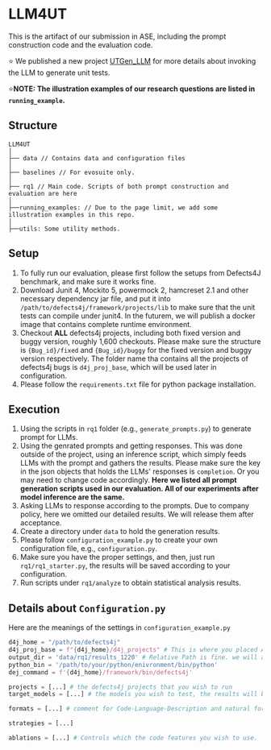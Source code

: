 # LLM4UT

This is the artifact of our submission in ASE, including the prompt construction code and the evaluation code. 

⭐ We published a new project [UTGen_LLM](https://github.com/LeonYang95/UTGen_LLM) for more details about invoking the LLM to generate unit tests.

⭐**NOTE: The illustration examples of our research questions are listed in `running_example`.**

## Structure
```
LLM4UT
│
├── data // Contains data and configuration files
│
├── baselines // For evosuite only.
│
├── rq1 // Main code. Scripts of both prompt construction and evaluation are here
│
├──running_examples: // Due to the page limit, we add some illustration examples in this repo.
│
├──utils: Some utility methods.
```

## Setup

1. To fully run our evaluation, please first follow the setups from Defects4J benchmark, and make sure it works fine.
2. Download Junit 4, Mockito 5, powermock 2, hamcreset 2.1 and other necessary dependency jar file, and put it into `/path/to/defects4j/framework/projects/lib` to make sure that the unit tests can compile under junit4. In the futurem, we will publish a docker image that contains complete runtime environment.
3. Checkout **ALL** defects4j projects, including both fixed version and buggy version, roughly 1,600 checkouts. Please make sure the structure is `{Bug_id}/fixed` and `{Bug_id}/buggy` for the fixed version and buggy version respectively. 
The folder name tha contains all the projects of defects4j bugs is `d4j_proj_base`, which will be used later in configuration.
4. Please follow the `requirements.txt` file for python package installation.

## Execution 
1. Using the scripts in `rq1` folder (e.g., `generate_prompts.py`) to generate prompt for LLMs.
2. Using the genrated prompts and getting responses. This was done outside of the project, using an inference script, which simply feeds LLMs with the prompt and gathers the results. Please make sure the key in the json objects that holds the LLMs' responses is `completion`. Or you may need to change code accordingly.
   **Here we listed all prompt generation scripts used in our evaluation. All of our experiments after model inference are the same.**
3. Asking LLMs to response according to the prompts. Due to company policy, here we omitted our detailed results. We will release them after acceptance.
4. Create a directory under `data` to hold the generation results.
5. Please follow `configuration_example.py` to create your own configuration file, e.g., `configuration.py`.
6. Make sure you have the proper settings, and then, just run `rq1/rq1_starter.py`, the results will be saved according to your configuration.
7. Run scripts under `rq1/analyze` to obtain statistical analysis results.

## Details about `Configuration.py`
Here are the meanings of the settings in `configuration_example.py`

```python
d4j_home = "/path/to/defects4j"
d4j_proj_base = f"{d4j_home}/d4j_projects" # This is where you placed ALL defects4j projects
output_dir = 'data/rq1/results_1220' # Relative Path is fine. we will automatically insert the path to LLM4UT project.
python_bin = '/path/to/your/python/enivronment/bin/python' 
dej_command = f'{d4j_home}/framework/bin/defects4j'

projects = [...] # the defects4j projects that you wish to run
target_models = [...] # the models you wish to test, the results will be placed under the folder with the model names.

formats = [...] # comment for Code-Language-Description and natural for Natural-Language-Description. Details can be found in running_examples.

strategies = [...]

ablations = [...] # Controls which the code features you wish to use.
```








